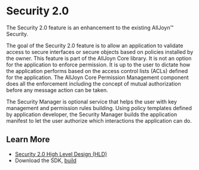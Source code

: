 # Security 2.0

The Security 2.0 feature is an enhancement to the existing AllJoyn&trade; Security.

The goal of the Security 2.0 feature is to allow an application to validate access to secure interfaces or secure objects based on policies installed by the owner. This feature is part of the AllJoyn Core library. It is not an option for the application to enforce permission. It is up to the user to dictate how the application performs based on the access control lists (ACLs) defined for the application. The AllJoyn Core Permission Management component does all the enforcement including the concept of mutual authorization before any message action can be taken.

The Security Manager is optional service that helps the user with key management and permission rules building. Using policy templates defined by application developer, the Security Manager builds the application manifest to let the user authorize which interactions the application can do.

## Learn More

* [Security 2.0 High Level Design (HLD)][security2_0-hld]
* Download the SDK, [build][build]

[security2_0-hld]: /learn/core/security2_0/hld
[build]: /develop/building
